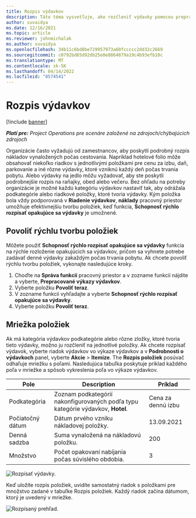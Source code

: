 ```yaml
---
title: Rozpis výdavkov
description: Táto téma vysvetľuje, ako rozčleniť výdavky pomocou prepracovaného pracovného priestoru Výdavky.
author: suvaidya
ms.date: 12/16/2021
ms.topic: article
ms.reviewer: johnmichalak
ms.author: suvaidya
ms.openlocfilehash: 34b11c6bd8be729957973a60fccccc2dd32c2669
ms.sourcegitcommit: c0792bd65d92db25e0e8864879a19c4b93efb10c
ms.translationtype: MT
ms.contentlocale: sk-SK
ms.lasthandoff: 04/14/2022
ms.locfileid: "8574541"
---
```

# <a name="expense-itemization"></a>Rozpis výdavkov

[!include [banner](../includes/banner.md)]

_**Platí pre:** Project Operations pre scenáre založené na zdrojoch/chýbajúcich zdrojoch_

Organizácie často vyžadujú od zamestnancov, aby poskytli podrobný rozpis nákladov vynaložených počas cestovania. Napríklad hotelové folio môže obsahovať niekoľko riadkov s jednotlivými položkami pre cenu za izbu, daň, parkovanie a iné rôzne výdavky, ktoré vzniknú každý deň počas trvania pobytu. Alebo výdavky na jedlo môžu vyžadovať, aby ste poskytli podrobnejšie rozpis na raňajky, obed alebo večeru. Bez ohľadu na potreby organizácie je možné každú kategóriu výdavkov nastaviť tak, aby odrážala podkategórie alebo riadkové položky, ktoré tvoria výdavky. Kým položka bola vždy podporovaná v **Riadenie výdavkov**, **náklady** pracovný priestor umožňuje efektívnejšiu tvorbu položiek, keď funkcia, **Schopnosť rýchlo rozpísať opakujúce sa výdavky** je umožnené.  

## <a name="enable-quick-itemization"></a>Povoliť rýchlu tvorbu položiek 

Môžete použiť **Schopnosť rýchlo rozpísať opakujúce sa výdavky** funkcia na rýchle rozloženie opakujúcich sa výdavkov, pričom sa vyhnete potrebe zadávať denné výdavky zakaždým počas trvania pobytu. Ak chcete povoliť rýchlu tvorbu položiek, vykonajte nasledujúce kroky.

1. Choďte na **Správa funkcií** pracovný priestor a v zozname funkcií nájdite a vyberte, **Prepracované výkazy výdavkov**. 
2. Vyberte položku **Povoliť teraz**. 
3. V zozname funkcií vyhľadajte a vyberte **Schopnosť rýchlo rozpísať opakujúce sa výdavky**.
4. Vyberte položku **Povoliť teraz**. 

## <a name="itemization-grid"></a>Mriežka položiek 

Ak má kategória výdavkov podkategórie alebo rôzne zložky, ktoré tvoria tieto výdavky, možno ju rozčleniť na jednotlivé položky. Ak chcete rozpísať výdavok, vyberte riadok výdavkov vo výkaze výdavkov a v **Podrobnosti o výdavkoch** panel, vyberte **Akcie** > **Itemize**. The **Rozpis položiek** posúvač odhaľuje mriežku s poľami. Nasledujúca tabuľka poskytuje príklad každého poľa v mriežke a spôsob vykreslenia poľa vo výkaze výdavkov. 

|     Pole          |     Description                                                                                  |     Príklad              |
|--------------------|--------------------------------------------------------------------------------------------------|--------------------------|
|     Podkategória    |     Zoznam podkategórií nakonfigurovaných podľa typu kategórie výdavkov, **Hotel**.             |     Cena za dennú izbu      |
|     Počiatočný dátum     |     Dátum prvého vzniku nákladovej položky.                                           |     13.09.2021           |
|     Denná sadzba     |     Suma vynaložená na nákladovú položku.                                                    |     200                  |
|     Množstvo       |     Počet opakovaní nabíjania počas súvislého obdobia.                       |     3                    |

![Rozpísať výdavky.](media/Itemization%20screen%201.png)

Keď uložíte rozpis položiek, uvidíte samostatný riadok s položkami pre množstvo zadané v tabuľke Rozpis položiek. Každý riadok začína dátumom, ktorý je uvedený v mriežke.

![Rozpísaný prehľad.](media/Itemization%20screen%202.png)

